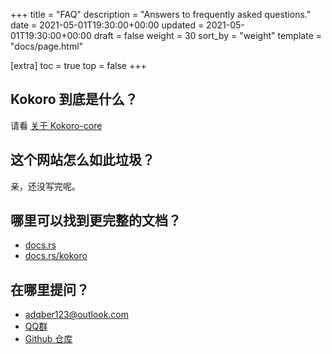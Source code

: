 +++
title = "FAQ"
description = "Answers to frequently asked questions."
date = 2021-05-01T19:30:00+00:00
updated = 2021-05-01T19:30:00+00:00
draft = false
weight = 30
sort_by = "weight"
template = "docs/page.html"

[extra]
toc = true
top = false
+++

## Kokoro 到底是什么？

请看 [关于 Kokoro-core](../../getting-started/about-core)

## 这个网站怎么如此垃圾？

亲，还没写完呢。

## 哪里可以找到更完整的文档？

- [docs.rs](https://docs.rs/)
- [docs.rs/kokoro](https://docs.rs/kokoro/latest/kokoro/)

## 在哪里提问？

- <adqber123@outlook.com>
- [QQ群](../qq-group)
- [Github 仓库](https://github.com/kokoro-rs/kokoro/)

